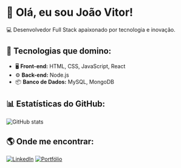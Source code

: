 # 👋 Olá, eu sou João Vitor!

💻 Desenvolvedor Full Stack apaixonado por tecnologia e inovação.

## 🚀 Tecnologias que domino:
- 🖥️ **Front-end:** HTML, CSS, JavaScript, React
- ⚙️ **Back-end:** Node.js
- 📦 **Banco de Dados:** MySQL, MongoDB

## 📊 Estatísticas do GitHub:
![GitHub stats](https://github-readme-stats.vercel.app/api?username=joaovitorrios&show_icons=true&theme=radical)

## 🌎 Onde me encontrar:
[![LinkedIn](https://img.shields.io/badge/LinkedIn-000?style=for-the-badge&logo=linkedin&logoColor=blue)](https://linkedin.com/in/seu_linkedin)
[![Portfólio](https://img.shields.io/badge/Portfólio-000?style=for-the-badge&logo=github)](https://github.com/joaovitorrios)
